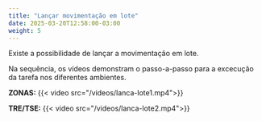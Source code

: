 ```yaml
---
title: "Lançar movimentação em lote"
date: 2025-03-20T12:58:00-03:00
weight: 5
---
```

Existe a possibilidade de lançar a movimentação em lote.

Na sequência, os vídeos demonstram o passo-a-passo para a excecução da tarefa nos diferentes ambientes. 

**ZONAS:**
{{< video src="/videos/lanca-lote1.mp4">}}

**TRE/TSE:**
{{< video src="/videos/lanca-lote2.mp4">}}


